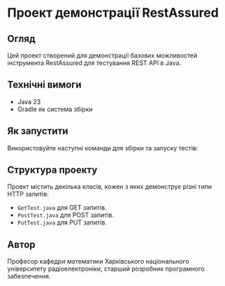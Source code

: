 # Проект демонстрації RestAssured

## Огляд
Цей проект створений для демонстрації базових можливостей інструмента RestAssured для тестування REST API в Java.

## Технічні вимоги
- Java 23
- Gradle як система збірки

## Як запустити
Використовуйте наступні команди для збірки та запуску тестів:


## Структура проекту
Проект містить декілька класів, кожен з яких демонструє різні типи HTTP запитів:
- `GetTest.java` для GET запитів.
- `PostTest.java` для POST запитів.
- `PutTest.java` для PUT запитів.

## Автор
Професор кафедри математики Харківського національного університету радіоелектроніки, старший розробник програмного забезпечення.
